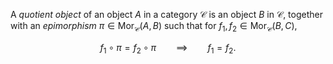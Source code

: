 A *quotient object* of an object $A$ in a category $\mathcal{C}$ is an object $B$ in $\mathcal{C}$, together with an *epimorphism* $\pi \in \mathrm{Mor}_{\mathcal{C}}(A, B)$ such that for $f_1, f_2 \in \mathrm{Mor}_{\mathcal{C}}(B, C)$,

$$
f_1 \circ \pi = f_2 \circ \pi \qquad \implies \qquad f_1 = f_2.
$$
